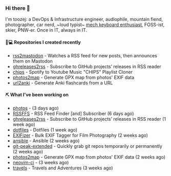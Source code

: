 ### Hi there 👋

I'm toozej: a DevOps & Infrastructure engineer, audiophile, mountain fiend, photographer, car nerd, ~loud typist~ [mech keyboard enthusiast](https://github.com/toozej/keebs), FOSS-ist, skier, PNW-er. Once in IT, always in IT.

#### 👨💻 Repositories I created recently

- [rss2mastodon](https://github.com/toozej/rss2mastodon) - Watches a RSS feed for new posts, then announces them on Mastodon
- [ghreleases2rss](https://github.com/toozej/ghreleases2rss) - Subscribe to GitHub projects’ releases in RSS reader
- [chips](https://github.com/toozej/chips) - Spotify to Youtube Music "CHIPS" Playlist Cloner
- [photos2map](https://github.com/toozej/photos2map) - Generate GPX map from photos' EXIF data
- [url2anki](https://github.com/toozej/url2anki) - Generate Anki flashcards from a URL

#### ⛏️ What I've been working on

- [photos](https://github.com/toozej/photos) -  (3 days ago)
- [RSSFFS](https://github.com/toozej/RSSFFS) - RSS Feed Finder [and] Subscriber (6 days ago)
- [ghreleases2rss](https://github.com/toozej/ghreleases2rss) - Subscribe to GitHub projects’ releases in RSS reader (1 week ago)
- [dotfiles](https://github.com/toozej/dotfiles) - Dotfiles (1 week ago)
- [EXIFizer](https://github.com/toozej/EXIFizer) - Bulk EXIF Tagger for Film Photography (2 weeks ago)
- [ansible](https://github.com/toozej/ansible) - Ansible (2 weeks ago)
- [git-peak-extended](https://github.com/toozej/git-peak-extended) - Quickly grab git repos temporarily or permanently (2 weeks ago)
- [photos2map](https://github.com/toozej/photos2map) - Generate GPX map from photos' EXIF data (2 weeks ago)
- [neovim-ci](https://github.com/toozej/neovim-ci) -  (3 weeks ago)
- [travels](https://github.com/toozej/travels) - Travels and Adventures (3 weeks ago)
